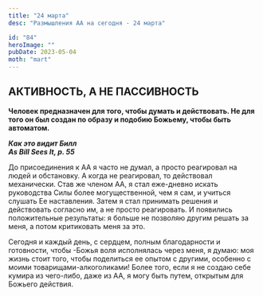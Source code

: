 ```yaml
---
title: "24 марта"
desc: "Размышления АА на сегодня - 24 марта"

id: "84"
heroImage: ""
pubDate: 2023-05-04
moth: "mart"
---
```


## АКТИВНОСТЬ, А НЕ ПАССИВНОСТЬ

**Человек предназначен для того, чтобы думать и действовать. Не для того он
был создан по образу и подобию Божьему, чтобы быть автоматом.**

**_Как это видит Билл  
As Bill Sees It, p. 55_**

До присоединения к АА я часто не думал, а просто реагировал на людей и
обстановку. А когда не реагировал, то действовал механически. Став же членом
АА, я стал еже-дневно искать руководства Силы более могущественной, чем я сам,
и учиться слушать Ее наставления. Затем я стал принимать решения и действовать
согласно им, а не просто реагировать. И появились положительные результаты: я
больше не позволяю другим решать за меня, а потом критиковать меня за это.

Сегодня и каждый день, с сердцем, полным благодарности и готовности, чтобы
-Божья воля исполнялась через меня, я думаю: моя жизнь стоит того, чтобы
поделиться ее опытом с другими, особенно с моими товарищами-алкоголиками!
Более того, если я не создаю себе кумира из чего-либо, даже из АА, я могу быть
путем, открытым для Божьего действия.
